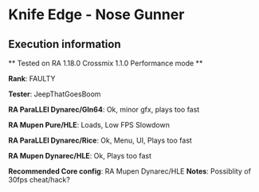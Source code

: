 # Knife Edge - Nose Gunner 

## Execution information

** Tested on RA 1.18.0 Crossmix 1.1.0 Performance mode **

**Rank**: FAULTY

**Tester**: JeepThatGoesBoom


**RA ParaLLEl Dynarec/Gln64**: Ok, minor gfx, plays too fast

**RA Mupen Pure/HLE**: Loads, Low FPS Slowdown

**RA ParaLLEl Dynarec/Rice**: Ok, Menu, UI, Plays too fast

**RA Mupen Dynarec/HLE**: Ok, Plays too fast

**Recommended Core config**: RA Mupen Dynarec/HLE
**Notes**: Possiblity of 30fps cheat/hack?